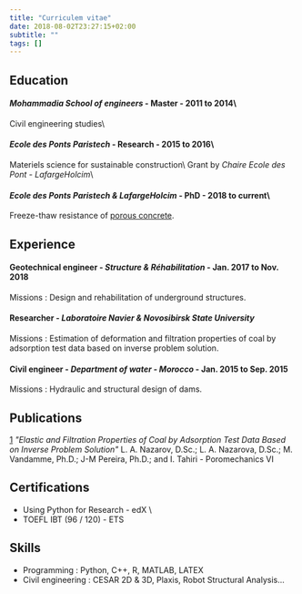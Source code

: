 ```yaml
---
title: "Curriculem vitae"
date: 2018-08-02T23:27:15+02:00
subtitle: ""
tags: []
---
```


## Education

#### *Mohammadia School of engineers*           - Master   - 2011 to 2014\
  Civil engineering studies\
#### *Ecole des Ponts Paristech*                - Research - 2015 to 2016\
  Materiels science for sustainable construction\\
  Grant by *Chaire Ecole des Pont - LafargeHolcim*\
#### *Ecole des Ponts Paristech & LafargeHolcim* - PhD - 2018 to current\
  Freeze-thaw resistance of [porous concrete](https://en.wikipedia.org/wiki/Pervious_concrete).

## Experience

#### Geotechnical engineer - *Structure & Réhabilitation* - Jan. 2017 to Nov. 2018
Missions : Design and rehabilitation of underground structures.
#### Researcher - *Laboratoire Navier & Novosibirsk State University*
Missions : Estimation of deformation and filtration properties of coal by adsorption test data based on inverse problem solution.
#### Civil engineer - *Department of water - Morocco* - Jan. 2015 to Sep. 2015
Missions : Hydraulic and structural design of dams.
## Publications

[1](https://ascelibrary.org/doi/abs/10.1061/9780784480779.034?src=recsys) *"Elastic and Filtration Properties of Coal by Adsorption Test Data Based on Inverse Problem Solution"*
L. A. Nazarov, D.Sc.; L. A. Nazarova, D.Sc.; M. Vandamme, Ph.D.; J-M Pereira, Ph.D.; and I. Tahiri - Poromechanics VI

## Certifications

- Using Python for Research - edX \
- TOEFL IBT (96 / 120) - ETS

## Skills

- Programming : Python, C++, R, MATLAB, LATEX
- Civil engineering : CESAR 2D & 3D, Plaxis, Robot Structural Analysis...

